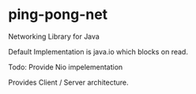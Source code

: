 ping-pong-net
=============

Networking Library for Java

Default Implementation is java.io which blocks on read.

Todo: Provide Nio impelementation

Provides Client / Server architecture.
